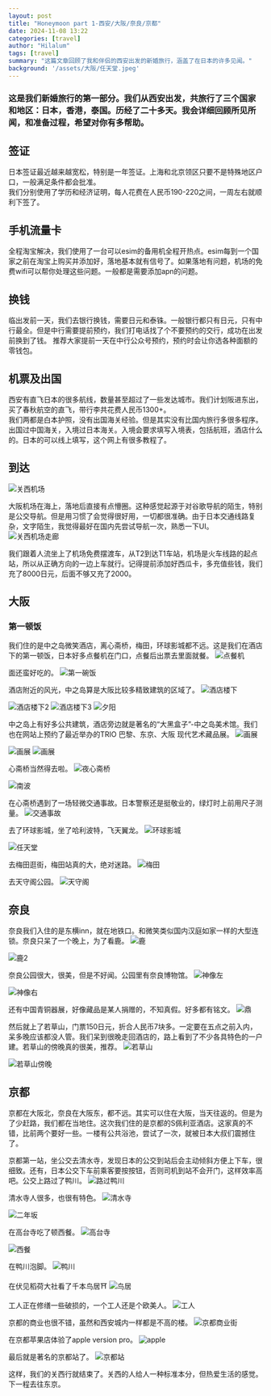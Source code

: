 ```yaml
---
layout: post
title: "Honeymoon part 1-西安/大阪/奈良/京都"
date: 2024-11-08 13:22
categories: [travel]
author: "Hilalum"
tags: [travel]
summary: "这篇文章回顾了我和伴侣的西安出发的新婚旅行，涵盖了在日本的许多见闻。"
background: '/assets/大阪/任天堂.jpeg'
---
```


### 这是我们新婚旅行的第一部分。我们从西安出发，共旅行了三个国家和地区：日本，香港，泰国。历经了二十多天。我会详细回顾所见所闻，和准备过程，希望对你有多帮助。

## 签证
日本签证最近越来越宽松，特别是一年签证。上海和北京领区只要不是特殊地区户口，一般满足条件都会批准。  
我们分别使用了学历和经济证明，每人花费在人民币190-220之间，一周左右就顺利下签了。

## 手机流量卡
全程淘宝解决，我们使用了一台可以esim的备用机全程开热点。esim每到一个国家之前在淘宝上购买并添加好，落地基本就有信号了。如果落地有问题，机场的免费wifi可以帮你处理这些问题。一般都是需要添加apn的问题。

## 换钱
临出发前一天，我们去银行换钱，需要日元和泰铢。一般银行都只有日元，只有中行最全。但是中行需要提前预约，我们打电话找了个不要预约的交行，成功在出发前换到了钱。
推荐大家提前一天在中行公众号预约，预约时会让你选各种面额的零钱包。

## 机票及出国
西安有直飞日本的很多航线，数量甚至超过了一些发达城市。我们计划阪进东出，买了春秋航空的直飞，带行李共花费人民币1300+。  
我们两都是白本护照，没有出国海关经验。但是其实没有比国内旅行多很多程序。出国过中国海关，入境过日本海关。入境会要求填写入境表，包括航班，酒店什么的。日本的可以线上填写，这个网上有很多教程了。

## 到达
<img class="img-fluid" src="/assets/%E5%A4%A7%E9%98%AA/%E5%A4%A7%E9%98%AA%E5%85%B3%E8%A5%BF%E6%9C%BA%E5%9C%BA.jpeg" alt="关西机场">

大阪机场在海上，落地后直接有点懵圈。这种感觉起源于对谷歌导航的陌生，特别是公交导航。但是用习惯了会觉得很好用，一切都很准确。由于日本交通线路复杂，文字陌生，我觉得最好在国内先尝试导航一次，熟悉一下UI。  
<img class="img-fluid" src="/assets/%E5%A4%A7%E9%98%AA/%E6%9C%BA%E5%9C%BA%E8%B5%B0%E5%BB%8A.jpeg" alt="关西机场走廊">

我们跟着人流坐上了机场免费摆渡车，从T2到达T1车站，机场是火车线路的起点站，所以从正确方向的一边上车就行。记得提前添加好西瓜卡，多充值些钱，我们充了8000日元，后面不够又充了2000。

## 大阪
### 第一顿饭

我们住的是中之岛微笑酒店，离心斋桥，梅田，环球影城都不远。这是我们在酒店下的第一顿饭，日本好多点餐机在门口，点餐后出票去里面就餐。
<img class="img-fluid" src="/assets/大阪/点餐机.jpeg" alt="点餐机">

面还蛮好吃的。
<img class="img-fluid" src="/assets/大阪/第一碗饭.jpeg" alt="第一碗饭">

酒店附近的风光，中之岛算是大阪比较多精致建筑的区域了。
<img class="img-fluid" src="/assets/大阪/酒店楼下.jpeg" alt="酒店楼下">

<img class="img-fluid" src="/assets/大阪/酒店楼下2.jpeg" alt="酒店楼下2">

<img class="img-fluid" src="/assets/大阪/酒店楼下3.jpeg" alt="酒店楼下3">

<img class="img-fluid" src="/assets/大阪/夕阳.jpeg" alt="夕阳">

中之岛上有好多公共建筑，酒店旁边就是著名的“大黑盒子”-中之岛美术馆。我们也在网站上预约了最近举办的TRIO 巴黎、东京、大阪 现代艺术藏品展。
<img class="img-fluid" src="/assets/大阪/画展.jpeg" alt="画展">

<img class="img-fluid" src="/assets/大阪/画展2.jpeg" alt="画展">

<img class="img-fluid" src="/assets/大阪/画展3.jpeg" alt="画展">

心斋桥当然得去啦。
<img class="img-fluid" src="/assets/大阪/夜心斋桥.jpeg" alt="夜心斋桥">

<img class="img-fluid" src="/assets/大阪/南波.jpeg" alt="南波">

在心斋桥遇到了一场轻微交通事故。日本警察还是挺敬业的，绿灯时上前用尺子测量。
<img class="img-fluid" src="/assets/大阪/交通事故.jpeg" alt="交通事故">

去了环球影城，坐了哈利波特，飞天翼龙。
<img class="img-fluid" src="/assets/大阪/环球影城.jpeg" alt="环球影城">

<img class="img-fluid" src="/assets/大阪/任天堂.jpeg" alt="任天堂">

去梅田逛街，梅田站真的大，绝对迷路。
<img class="img-fluid" src="/assets/大阪/梅田.jpeg" alt="梅田">

去天守阁公园。
<img class="img-fluid" src="/assets/大阪/天守阁.jpeg" alt="天守阁">

## 奈良

奈良我们入住的是东横inn，就在地铁口。和微笑类似国内汉庭如家一样的大型连锁。奈良只呆了一个晚上，为了看鹿。
<img class="img-fluid" src="/assets/奈良/鹿.jpeg" alt="鹿">

<img class="img-fluid" src="/assets/奈良/鹿2.jpeg" alt="鹿2">

奈良公园很大，很美，但是不好闻。公园里有奈良博物馆。
<img class="img-fluid" src="/assets/奈良/神像左.jpeg" alt="神像左">

<img class="img-fluid" src="/assets/奈良/神像右.jpeg" alt="神像右">

还有中国青铜器展，好像藏品是某人捐赠的，不知真假。好多都有铭文。
<img class="img-fluid" src="/assets/奈良/鼎.jpeg" alt="鼎">

然后就上了若草山，门票150日元，折合人民币7块多。一定要在五点之前入内，呆多晚应该都没人管。我们呆到很晚走回酒店的，路上看到了不少各具特色的一户建。若草山的傍晚真的很美，推荐。
<img class="img-fluid" src="/assets/奈良/若草山.jpeg" alt="若草山">

<img class="img-fluid" src="/assets/奈良/若草山傍晚.jpeg" alt="若草山傍晚">

## 京都

京都在大阪北，奈良在大阪东，都不远。其实可以住在大阪，当天往返的。但是为了少赶路，我们都在当地住。这次我们住的是京都的S佩利亚酒店。这家真的不错，比前两个要好一些。一楼有公共浴池，尝试了一次，就被日本大叔们震撼住了。

京都第一站，坐公交去清水寺，发现日本的公交到站后会主动倾斜方便上下车，很细致。还有，日本公交下车前乘客要按按钮，否则司机到站不会开门，这样效率高吧。公交上路过了鸭川。
<img class="img-fluid" src="/assets/京都/路过鸭川.jpeg" alt="路过鸭川">

清水寺人很多，也很有特色。
<img class="img-fluid" src="/assets/京都/清水寺.jpeg" alt="清水寺">

<img class="img-fluid" src="/assets/京都/二年坂.jpeg" alt="二年坂">

在高台寺吃了顿西餐。
<img class="img-fluid" src="/assets/京都/高台寺.jpeg" alt="高台寺">

<img class="img-fluid" src="/assets/京都/高台寺吃饭.jpeg" alt="西餐">

在鸭川泡脚。
<img class="img-fluid" src="/assets/京都/鸭川.jpeg" alt="鸭川">

在伏见稻荷大社看了千本鸟居⛩️
<img class="img-fluid" src="/assets/京都/伏见.jpeg" alt="鸟居">

工人正在修缮一些破损的，一个工人还是个欧美人。
<img class="img-fluid" src="/assets/京都/工人.jpeg" alt="工人">

京都的商业也很不错，虽然和西安城内一样都是不高的楼。
<img class="img-fluid" src="/assets/京都/京都商业街.jpeg" alt="京都商业街">

在京都苹果店体验了apple version pro。
<img class="img-fluid" src="/assets/京都/京都apple.jpeg" alt="apple">

最后就是著名的京都站了。
<img class="img-fluid" src="/assets/京都/京都站.jpeg" alt="京都站">

这样，我们的关西行就结束了。关西的人给人一种标准本分，但热爱生活的感觉。下一程去往东京。
